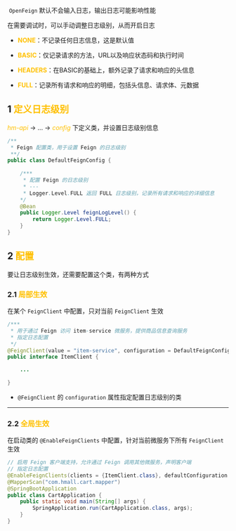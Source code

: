  `OpenFeign` 默认不会输入日志，输出日志可能影响性能

在需要调试时，可以手动调整日志级别，从而开启日志

- **<font color="#ffc000">NONE</font>**：不记录任何日志信息，这是默认值
    
- **<font color="#ffc000">BASIC</font>**：仅记录请求的方法，URL以及响应状态码和执行时间
    
- **<font color="#ffc000">HEADERS</font>**：在BASIC的基础上，额外记录了请求和响应的头信息
    
- **<font color="#ffc000">FULL</font>**：记录所有请求和响应的明细，包括头信息、请求体、元数据

## 1 <font color="#ffc000">定义日志级别</font>

<font color="#ffc000">*hm-api*</font> -> ... -> *<font color="#ffc000">config</font>* 下定义类，并设置日志级别信息

```java
/**  
 * Feign 配置类，用于设置 Feign 的日志级别  
 **/  
public class DefaultFeignConfig {  
  
    /***  
     * 配置 Feign 的日志级别  
     * ---  
     * Logger.Level.FULL 返回 FULL 日志级别，记录所有请求和响应的详细信息  
    */  
    @Bean  
    public Logger.Level feignLogLevel() {  
        return Logger.Level.FULL;  
    }  
}
```


## 2 <font color="#ffc000">配置</font>
要让日志级别生效，还需要配置这个类，有两种方式

### 2.1 <font color="#ffc000">局部生效</font>

在某个 `FeignClient` 中配置，只对当前 `FeignClient` 生效

```java
/***  
 * 用于通过 Feign 访问 item-service 微服务，提供商品信息查询服务
 * 指定日志配置
 */  
@FeignClient(value = "item-service", configuration = DefaultFeignConfig.class)  
public interface ItemClient {  

	...
  
}
```

- `@FeignClient` 的 `configuration` 属性指定配置日志级别的类

---
### 2.2 <font color="#ffc000">全局生效</font>

在启动类的 `@EnableFeignClients` 中配置，针对当前微服务下所有 `FeignClient` 生效

```java
// 启用 Feign 客户端支持，允许通过 Feign 调用其他微服务，声明客户端
// 指定日志配置
@EnableFeignClients(clients = {ItemClient.class}, defaultConfiguration = DefaultFeignConfig.class)  
@MapperScan("com.hmall.cart.mapper")  
@SpringBootApplication  
public class CartApplication {  
    public static void main(String[] args) {  
        SpringApplication.run(CartApplication.class, args);  
    }  
}
```